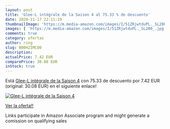 ```yaml
---
layout: post
title: 'Glee-L intégrale de la Saison 4 al 75.33 % de descuento'
date: 2020-11-17 22:11:19
thumbnailImage: 'https://m.media-amazon.com/images/I/51ZRjwtduPL._SL200_.jpg'
images: [ 'https://m.media-amazon.com/images/I/51ZRjwtduPL._SL200_.jpg' ]
comments: true
category: ofertas
author: ring
slug: B00H2IMCO0
description:
actualPrice: 7.42 EUR
comparePrice: 30.08 EUR
inStock: true
---
```


Está [Glee-L intégrale de la Saison 4](https://www.amazon.fr/dp/B00H2IMCO0/?tag=tolees0d-21) con 75.33 de descuento por 7.42 EUR (original: 30.08 EUR) en el siguiente enlace!

[![Glee-L intégrale de la Saison 4](https://m.media-amazon.com/images/I/51ZRjwtduPL._SL200_.jpg)](https://www.amazon.fr/dp/B00H2IMCO0/?tag=tolees0d-21)

[Ver la oferta!!](https://www.amazon.fr/dp/B00H2IMCO0/?tag=tolees0d-21)

Links participate in Amazon Associate program and might generate a comission on qualifying sales


